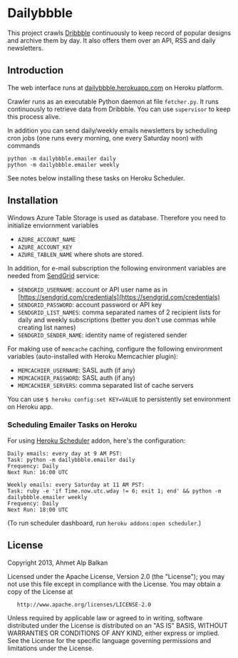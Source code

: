 # Dailybbble

This project crawls [Dribbble][dribbble] continuously to keep record of popular
designs and archive them by day. It also offers them over an API, RSS and 
daily newsletters.


## Introduction

The web interface runs at [dailybbble.herokuapp.com][home]
on Heroku platform.

Crawler runs as an executable Python daemon at file `fetcher.py`. It runs
continuously to retrieve data from Dribbble. You can use `supervisor` to
keep this process alive.

In addition you can send daily/weekly emails newsletters by scheduling
cron jobs (one runs every morning, one every Saturday noon) with commands

    python -m dailybbble.emailer daily
    python -m dailybbble.emailer weekly

See notes below installing these tasks on Heroku Scheduler.


## Installation

Windows Azure Table Storage is used as database. Therefore you need to 
initialize enviornment variables

* `AZURE_ACCOUNT_NAME`
* `AZURE_ACCOUNT_KEY`
* `AZURE_TABLEN_NAME` where shots are stored.

In addition, for e-mail subscription the following environment variables
are needed from [SendGrid][sendgrid] service:

* `SENDGRID_USERNAME`: account or API user name as in [https://sendgrid.com/credentials](https://sendgrid.com/credentials)
* `SENDGRID_PASSWORD`: account password or API key
* `SENDGRID_LIST_NAMES`: comma separated names of 2 recipient lists for daily
and weekly subscriptions (better you don't use commas while creating list
names)
* `SENDGRID_SENDER_NAME`: identity name of registered sender

For making use of `memcache` caching, configure the following
environment variables (auto-installed with Heroku Memcachier plugin):

* `MEMCACHIER_USERNAME`: SASL auth (if any)
* `MEMCACHIER_PASSWORD`: SASL auth (if any)
* `MEMCACHIER_SERVERS`: comma separated list of cache servers

You can use `$ heroku config:set KEY=VALUE` to persistently set environment
on Heroku app.


### Scheduling Emailer Tasks on Heroku

For using [Heroku Scheduler][heroku-scheduler] addon, here's the configuration:

    Daily emails: every day at 9 AM PST:
    Task: python -m dailybbble.emailer daily
    Frequency: Daily
    Next Run: 16:00 UTC

    Weekly emails: every Saturday at 11 AM PST:
    Task: ruby -e 'if Time.now.utc.wday != 6; exit 1; end' && python -m dailybbble.emailer weekly
    Frequency: Daily
    Next Run: 18:00 UTC

(To run scheduler dashboard, run `heroku addons:open scheduler`.)


## License

Copyright 2013, Ahmet Alp Balkan

   Licensed under the Apache License, Version 2.0 (the "License");
   you may not use this file except in compliance with the License.
   You may obtain a copy of the License at

       http://www.apache.org/licenses/LICENSE-2.0

   Unless required by applicable law or agreed to in writing, software
   distributed under the License is distributed on an "AS IS" BASIS,
   WITHOUT WARRANTIES OR CONDITIONS OF ANY KIND, either express or implied.
   See the License for the specific language governing permissions and
   limitations under the License.

[dribbble]: http://dribbble.com
[sendgrid]: http://sendgrid.com
[home]: http://dailybbble.herokuapp.com
[heroku-scheduler]: https://devcenter.heroku.com/articles/scheduler

